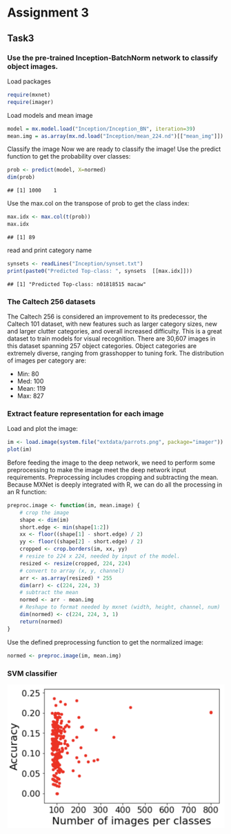 # Assignment 3

## Task3 

### Use the pre-trained Inception-BatchNorm network to classify object images.
Load packages
```r
require(mxnet)
require(imager)
```
Load models and mean image
```r
model = mx.model.load("Inception/Inception_BN", iteration=39)
mean.img = as.array(mx.nd.load("Inception/mean_224.nd")[["mean_img"]])
```
Classify the image
Now we are ready to classify the image! Use the predict function to get the probability over classes:

```r
prob <- predict(model, X=normed)
dim(prob)
```
```text
## [1] 1000    1
```
Use the max.col on the transpose of prob to get the class index:
```r
max.idx <- max.col(t(prob))
max.idx
```
```text
## [1] 89
```
read and print category name
```r
synsets <- readLines("Inception/synset.txt")
print(paste0("Predicted Top-class: ", synsets  [[max.idx]]))
```
```text
## [1] "Predicted Top-class: n01818515 macaw"
```

### The Caltech 256 datasets

The Caltech 256 is considered an improvement to its predecessor, the Caltech 101 dataset, with new features such as larger category sizes, new and larger clutter categories, and overall increased difficulty. This is a great dataset to train models for visual recognition. There are 30,607 images in this dataset spanning 257 object categories. Object categories are extremely diverse, ranging from grasshopper to tuning fork. The distribution of images per category are:

- Min: 80
- Med: 100
- Mean: 119
- Max: 827

### Extract feature representation for each image

Load and plot the image:

```r
im <- load.image(system.file("extdata/parrots.png", package="imager"))
plot(im)
```

Before feeding the image to the deep network, we need to perform some preprocessing to make the image meet the deep network input requirements. Preprocessing includes cropping and subtracting the mean. Because MXNet is deeply integrated with R, we can do all the processing in an R function:

```r
preproc.image <- function(im, mean.image) {
    # crop the image
    shape <- dim(im)
    short.edge <- min(shape[1:2])
    xx <- floor((shape[1] - short.edge) / 2)
    yy <- floor((shape[2] - short.edge) / 2)
    cropped <- crop.borders(im, xx, yy)
    # resize to 224 x 224, needed by input of the model.
    resized <- resize(cropped, 224, 224)
    # convert to array (x, y, channel)
    arr <- as.array(resized) * 255
    dim(arr) <- c(224, 224, 3)
    # subtract the mean
    normed <- arr - mean.img
    # Reshape to format needed by mxnet (width, height, channel, num)
    dim(normed) <- c(224, 224, 3, 1)
    return(normed)
}
```

Use the defined preprocessing function to get the normalized image:

```r
normed <- preproc.image(im, mean.img)
```


### SVM classifier

![](./acc-num.png)